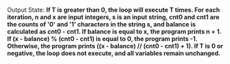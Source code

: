 Output State: **If T is greater than 0, the loop will execute T times. For each iteration, n and x are input integers, s is an input string, cnt0 and cnt1 are the counts of '0' and '1' characters in the string s, and balance is calculated as cnt0 - cnt1. If balance is equal to x, the program prints n + 1. If (x - balance) % (cnt0 - cnt1) is equal to 0, the program prints -1. Otherwise, the program prints ((x - balance) // (cnt0 - cnt1) + 1). If T is 0 or negative, the loop does not execute, and all variables remain unchanged.**